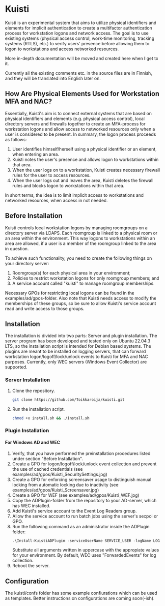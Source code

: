 # Kuisti
Kuisti is an experimental system that aims to utilize physical identifiers and elements for implicit authentication to create a multifactor authentication process for workstation logons and network access. The goal is to use existing systems (physical access control, work-time monitoring, tracking systems (RTLS), etc.) to verify users' presence before allowing them to logon to workstations and access networked resources.

More in-depth documentation will be moved and created here when I get to it.

Currently all the existing comments etc. in the source files are in Finnish, and they will be translated into English later on.

## How Are Physical Elements Used for Workstation MFA and NAC?

Essentially, Kuisti's aim is to connect external systems that are based on physical identifiers and elements (e.g. physical access control), local directory servers and firewalls together to create an MFA-process for workstation logons and allow access to networked resources only when a user is considered to be present. In summary, the logon process proceeds as follows:
1. User identifies himself/herself using a physical identifier or an element, when entering an area.
2. Kuisti notes the user's presence and allows logon to workstations within that area.
3. When the user logs on to a workstation, Kuisti creates necessary firewall rules for the user to access resources.
4. When the user logs out and leaves the area, Kuisti deletes the firewall rules and blocks logon to workstations within that area.

In short terms, the idea is to limit implicit access to workstations and networked resources, when access in not needed.

## Before Installation
Kuisti controls local workstation logons by managing roomgroups on a directory server via LDAPS. Each roomgroup is linked to a physical room or an area within the environment. This way logons to workstations within an area are allowed, if a user is a member of the roomgroup linked to the area in question.

To achieve such functionality, you need to create the following things on your directory server:
1. Roomgroup(s) for each physical area in your environment;
2. Policies to restrict workstation logons for only roomgroup members; and
3. A service account called "kuisti" to manage roomgroup memberships.

Necessary GPOs for restricting local logons can be found in the examples/ad/gpos-folder.
Also note that Kuisti needs access to modify the memberships of these groups, so be sure to allow Kuisti's service account read and write access to those groups.


## Installation

The installation is divided into two parts: Server and plugin installation. The server program has been developed and tested only on Ubuntu 22.04.3 LTS, so the installation script is intended for Debian based systems.
The plugins are meant to be installed on logging servers, that can forward workstation logon/logoff/lock/unlock events to Kuisti for MFA and NAC purposes. Currently, only WEC servers (Windows Event Collector) are supported.

### Server Installation

1. Clone the repository.
   ```bash
   git clone https://github.com/Toikkaroija/kuisti.git
   ```
2. Run the installation script.
   ```bash
   chmod +x install.sh && ./install.sh
   ```

### Plugin Installation
#### For Windows AD and WEC

1. Verify, that you have performed the preinstallation procedures listed under section "Before Installation".
2. Create a GPO for logon/logoff/lock/unlock event collection and prevent the use of cached credentials (see examples/ad/gpos/Kuisti_SecuritySettings.jpg)
3. Create a GPO for enforcing screensaver usage to distinguish manual locking from automatic locking due to inactivity (see examples/ad/gpos/Kuisti_Screensaver.jpg)
4. Create a GPO for WEF (see examples/ad/gpos/Kuisti_WEF.jpg)
5. Copy the ADPlugin-folder from the repository to your AD-server, which has WEC installed.
6. Add Kuisti's service account to the Event Log Readers group.
7. Allow the service account to run batch jobs using the server's secpol or GPO.
8. Run the following command as an administrator inside the ADPlugin folder:
   ```powershell
   .\Install-KuistiADPlugin -serviceUserName SERVICE_USER -logName LOG_NAME -remoteEndpointIpAddress KUISTI_IP -remoteEndpointPort KUISTI_PORT
   ```
   Substitute all arguments written in uppercase with the appropiate values for your environment. By default, WEC uses "ForwardedEvents" for log collection.
9. Reboot the server.
   

## Configuration

The kuisti/confs folder has some example confiurations which can be used as templates. Better instructions on configurations are coming soon(-ish).

